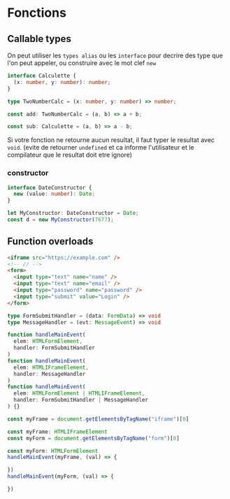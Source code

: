# Fonctions

## Callable types

On peut utiliser les `types alias` ou les `interface` pour decrire des type que l'on peut appeler, ou construire avec le mot clef `new`

```ts
interface Calculette {
  (x: number, y: number): number;
}

type TwoNumberCalc = (x: number, y: number) => number;

const add: TwoNumberCalc = (a, b) => a + b;

const sub: Calculette = (a, b) => a - b;
```

Si votre fonction ne retourne aucun resultat, il faut typer le resultat avec `void`. (evite de retourner `undefined` et ca informe l'utilisateur et le compilateur que le resultat doit etre ignore)

### constructor

```ts
interface DateConstructor {
  new (value: number): Date;
}

let MyConstructor: DateConstructor = Date;
const d = new MyConstructor(7677);
```

## Function overloads

```html
<iframe src="https://example.com" />
<!-- // -->
<form>
  <input type="text" name="name" />
  <input type="text" name="email" />
  <input type="password" name="password" />
  <input type="submit" value="Login" />
</form>
```

```ts
type FormSubmitHandler = (data: FormData) => void
type MessageHandler = (evt: MessageEvent) => void

function handleMainEvent(
  elem: HTMLFormElement,
  handler: FormSubmitHandler
)
function handleMainEvent(
  elem: HTMLIFrameElement,
  handler: MessageHandler
)
function handleMainEvent(
  elem: HTMLFormElement | HTMLIFrameElement,
  handler: FormSubmitHandler | MessageHandler
) {}

const myFrame = document.getElementsByTagName("iframe")[0]

const myFrame: HTMLIFrameElement
const myForm = document.getElementsByTagName("form")[0]

const myForm: HTMLFormElement
handleMainEvent(myFrame, (val) => {

})
handleMainEvent(myForm, (val) => {

})
```
